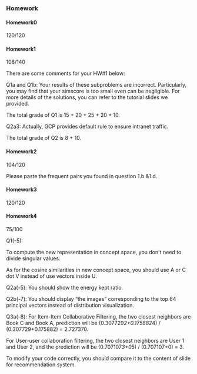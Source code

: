 ### Homework

#### Homework0

120/120

#### Homework1

108/140

There are some comments for your HW#1 below:

Q1a and Q1b: Your results of these subproblems are incorrect. Particularly, you may find that your simscore is too small even can be negligible. For more details of the solutions, you can refer to the tutorial slides we provided.

The total grade of Q1 is 15 + 20 + 25 + 20 + 10.

Q2a3: Actually, GCP provides default rule to ensure intranet traffic. 

The total grade of Q2 is 8 + 10.

#### Homework2

104/120

Please paste the frequent pairs you found in question 1.b &1.d.

#### Homework3

120/120

#### Homework4

75/100

Q1(-5): 

To compute the new representation in concept space, you don't need to divide singular values.  

As for the cosine similarities in new concept space, you should use A or C dot V instead of use vectors inside U.

Q2a(-5): You should show the energy kept ratio.

Q2b(-7): You should display “the images” corresponding to the top 64 principal vectors instead of distribution visualization.

Q3a(-8): For Item-Item Collaborative Filtering, the two closest neighbors are Book C and Book A, prediction will be (0.307729*2+0.175882*4) / (0.307729+0.175882) = 2.727370.

For User-user collaboration filtering, the two closest neighbors are User 1 and User 2, and the prediction will be (0.707107*3+0*5) / (0.707107+0) = 3.

To modify your code correctly, you should compare it to the content of slide for recommendation system.

#### 